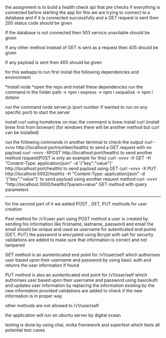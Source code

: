 

the assignment is to build a health check api that pre checks if everything is connected before starting the app for this we are trying to connect to a database and if it is connected successfully and a GET request is sent then 200 status code should be given

If the database is not connected then 503 service unavilable should be given

If any other method instead of GET is sent as a request then 405 should be given

If any payload is sent then 400 should be given

for this webapp to run first install the following dependencies and environment 

*install node 
*open the repo and install these dependencies 
run the command in the folder path
-> npm i express
-> npm i sequelize
-> npm i dotenv

run the command node server.js (port number if wanted to run on any specific port) to start the server

install curl using homebrew on mac the command is brew install curl (install brew first from browser) (for windows there will be another method but curl can be installed)

run the following commands in another terminal to check the output 
curl -vvvv http://localhost:portnumber/healthz to send a GET request with no payload
curl -vvvv -XPOST http://localhost:port/healthz to send another method request(POST is only an example for this)
curl -vvvv -X GET -H "Content-Type: application/json" -d '{"key":"value"}' http://localhost:port/healthz to send payload using GET
curl -vvvv -X PUT http://localhost:5002/healthz -H "Content-Type: application/json" -d '{"key":"value"}' to send payload using another request method 
curl -vvvv "http://localhost:3000/healthz?param=value" GET method with query parameters 

--------------------------------------------------------------------------------------------------------------
for the second part of it we added POST , GET, PUT methods for user creation 

Post method for /v1/user part
using POST method a user is created by sending his information like firstname, lastname, password and email
the email should be unique and used as username for autenticated end points (GET, PUT) 
the password is encrypted using Bcrypt with salt for security 
validations are added to make sure that information is correct and not tampered 

GET method is an auntenticated end point for /v1/user/self which authorises user based upon their username and password by using basic auth and returns the user information if found 

PUT method is also an auntenticated end point for /v1/user/self which authorises user based upon their username and password using basicAuth and updates user information by replacing the information existing by the new information provided validations are added to check if the new information is in proper way

other methods are not allowed to /v1/user/self

the application will run on ubuntu server by digital ocean

testing is done by using chai, moka framework and supertest which tests all potential test cases 





